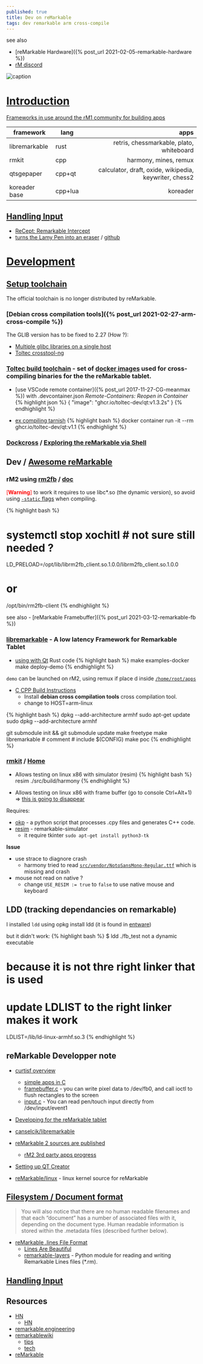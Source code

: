```yaml
---
published: true
title: Dev on reMarkable
tags: dev remarkable arm cross-compile
---
```

see also 
- [reMarkable Hardware]({% post_url 2021-02-05-remarkable-hardware %})
- [rM discord](https://discord.com/channels/385916768696139794/386181213699702786)

![caption](https://i.redd.it/imwxvv6c87l61.jpg)

# [Introduction](https://dragly.org/2017/12/01/developing-for-the-remarkable/)

[Frameworks in use around the rM1 community for building apps](https://github.com/ddvk/remarkable2-framebuffer/issues/14)

| framework | lang | apps |
| --- | --- | ---: |
| libremarkable | rust | retris, chessmarkable, plato, whiteboard |
| rmkit | cpp | harmony, mines, remux |
| qtsgepaper | cpp+qt 	 | calculator, draft, oxide, wikipedia, keywriter, chess2 |
| koreader base | cpp+lua 	 | koreader |

## [Handling Input](https://remarkablewiki.com/devel/handling_input)
- [ReCept: Remarkable Intercept](https://github.com/funkey/recept)
- [turns the Lamy Pen into an eraser](https://www.reddit.com/r/RemarkableTablet/comments/o36zpp/i_created_a_tool_that_turns_the_lamy_pen_into_an/) / [github](https://github.com/isaacwisdom/RemarkableLamyEraser)

# [Development](https://remarkablewiki.com/devel/start)
## [Setup toolchain](https://remarkablewiki.com/devel/toolchain)
The official toolchain is no longer distributed by reMarkable.

### [Debian cross compilation tools]({% post_url 2021-02-27-arm-cross-compile %})
The GLIB version has to be fixed to 2.27 (How ?):
- [Multiple glibc libraries on a single host](https://stackoverflow.com/questions/847179/multiple-glibc-libraries-on-a-single-host/52454603#52454603)
- [Toltec crosstool-ng](https://github.com/toltec-dev/toolchain/tree/master/toolchain/crosstool-ng)

### [Toltec build toolchain](https://github.com/toltec-dev/toolchain/) - set of [docker images](https://github.com/orgs/toltec-dev/packages) used for cross-compiling binaries for the the reMarkable tablet.
- [use VSCode remote container]({% post_url 2017-11-27-CG-meanmax %}) with .devcontainer.json *Remote-Containers: Reopen in Container*
{% highlight json %}
{
    "image": "ghcr.io/toltec-dev/qt:v1.3.2s"
}
{% endhighlight %}

- [ex compiling tarnish](https://github.com/Eeems/oxide/issues/96)
{% highlight bash %}
docker container run -it --rm ghcr.io/toltec-dev/qt:v1.1
{% endhighlight %}

### [Dockcross](https://github.com/dockcross/dockcross) / [Exploring the reMarkable via Shell](https://plasma.ninja/blog/devices/remarkable/2017/12/18/reMarkable-exporation.html)

## Dev / [Awesome reMarkable](https://awesomeopensource.com/project/reHackable/awesome-reMarkable)

### rM2 using [rm2fb](https://remarkablewiki.com/devel/qt_creator#toolchain) / [doc](https://github.com/ddvk/remarkable2-framebuffer/issues/11)

<span style="color:red">[**Warning**]</span> to work it requires to use libc*.so (the dynamic version), so avoid using [`-static` flags](https://stackoverflow.com/questions/49038088/does-gcc-links-to-libc-a-or-libc-so-by-default/49038236#49038236) when compiling.

{% highlight bash %}
# systemctl stop xochitl # not sure still needed ?
LD_PRELOAD=/opt/lib/librm2fb_client.so.1.0.0/librm2fb_client.so.1.0.0 <rmapp>
# or
/opt/bin/rm2fb-client <rmapp>
{% endhighlight %}

see also - [reMarkable Framebuffer]({% post_url 2021-03-12-remarkable-fb %})
  
### [libremarkable](https://github.com/canselcik/libremarkable) - A **low latency** Framework for Remarkable Tablet
- [using with Qt](https://github.com/canselcik/libremarkable/issues/12)
Rust code
{% highlight bash %}
make examples-docker
make deploy-demo
{% endhighlight %}

`demo` can be launched on rM2, using remux if place d inside [`/home/root/apps`](https://github.com/rmkit-dev/rmkit/issues/94#issuecomment-778794274)

- [C CPP Build Instructions](https://github.com/canselcik/libremarkable/wiki/C-CPP-Build-Instructions)
	- Install **debian cross compilation tools** cross compilation tool.
	- change to HOST=arm-linux
    
{% highlight bash %}
dpkg --add-architecture armhf
sudo apt-get update
sudo dpkg --add-architecture armhf

git submodule init && git submodule update
make freetype
make libremarkable			# comment # include $(CONFIG)
make poc
{% endhighlight %}

### [rmkit](https://github.com/rmkit-dev/rmkit/blob/master/docs/BUILDING.md) / [Home](https://rmkit.dev/)

- Allows testing on linux x86 with simulator (resim)
{% highlight bash %}
resim ./src/build/harmony
{% endhighlight %}

- Allows testing on linux x86 with frame buffer (go to console Ctrl+Alt+1) => [this is going to disappear](https://github.com/rmkit-dev/rmkit/issues/84)

Requires:
- [okp](https://github.com/raisjn/okp) - a python script that processes .cpy files and generates C++ code.
- [resim](https://github.com/evidlo/remarkable_sim) - remarkable-simulator
	- it require tkinter `sudo apt-get install python3-tk`

**Issue**
- use strace to diagnore crash
	- harmony tried to read [`src/vendor/NotoSansMono-Regular.ttf`](https://www.ffonts.net/Noto-Sans-Mono-Regular.font.download) which is missing and crash
- mouse not read on native ? 
	- change `USE_RESIM := true` to `false` to use native mouse and keyboard

## LDD (tracking dependancies on remarkable)
  
I installed `ldd` using opkg install ldd  (it is found in [entware](http://pkg.entware.net/binaries/armv7/Packages.html)) 

but it didn't work:
{% highlight bash %}
$ ldd ./fb_test 
        not a dynamic executable

# because it is not thre right linker that is used
# update LDLIST to the right linker makes it work
LDLIST=/lib/ld-linux-armhf.so.3
{% endhighlight %}
  
## reMarkable Developper note
- [curtisf overview](https://discord.com/channels/385916768696139794/771436565757952070/813914877717381170)
  - [simple apps in C](https://github.com/CurtisFenner/remarkable-apps)
  - [framebuffer.c](https://github.com/CurtisFenner/remarkable-apps/blob/master/engine/framebuffer.c) - you can write pixel data to /dev/fb0, and call ioctl to flush rectangles to the screen
  - [input.c](https://discord.com/channels/385916768696139794/771436565757952070/813914877717381170) - You can read pen/touch input directly from /dev/input/event1
  
- [Developing for the reMarkable tablet](https://dragly.org/2017/12/01/developing-for-the-remarkable/)
- [canselcik/libremarkable](https://github.com/canselcik/libremarkable)

- [reMarkable 2 sources are published](https://www.reddit.com/r/RemarkableTablet/comments/jp9gq9/remarkable_2_sources_are_published/)
	- [rM2 3rd party apps progress](https://www.reddit.com/r/RemarkableTablet/comments/jp2h4s/rm2_3rd_party_apps_progress/)

- [Setting up QT Creator](https://remarkablewiki.com/devel/qt_creator)
- [reMarkable/linux](https://github.com/reMarkable/linux) - linux kernel source for reMarkable

## [Filesystem / Document format](https://remarkablewiki.com/tech/filesystem)
> You will also notice that there are no human readable filenames and that each “document” has a number of associated files with it, depending on the document type. Human readable information is stored within the .metadata files (described further below). 

- [reMarkable .lines File Format](https://plasma.ninja/blog/devices/remarkable/binary/format/2017/12/26/reMarkable-lines-file-format.html)
	- [Lines Are Beautiful](https://github.com/ax3l/lines-are-beautiful)
    - [remarkable-layers](https://github.com/bsdz/remarkable-layers/) - Python module for reading and writing Remarkable Lines files (*.rm).

## [Handling Input](https://remarkablewiki.com/devel/handling_input)



## Resources
- [HN](https://news.ycombinator.com/item?id=22604597) 
	- [HN](https://news.ycombinator.com/item?id=21040343)
- [remarkable.engineering](https://remarkable.engineering/)
- [remarkablewiki](https://remarkablewiki.com/start)
	- [tips](https://remarkablewiki.com/tips/start)
	- [tech](https://remarkablewiki.com/tech/start)
- [reMarkable](https://duckpond.ch/nix/bash/2020/01/08/reMarkable.html)
